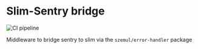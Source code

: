 # Slim-Sentry bridge

![CI pipeline](https://github.com/szemul/slim-sentry-bridge/actions/workflows/php.yml/badge.svg)

Middleware to bridge sentry to slim via the `szemul/error-handler` package
